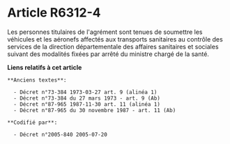 # Article R6312-4

Les personnes titulaires de l'agrément sont tenues de soumettre les véhicules et les aéronefs affectés aux transports
sanitaires au contrôle des services de la direction départementale des affaires sanitaires et sociales suivant des modalités
fixées par arrêté du ministre chargé de la santé.

**Liens relatifs à cet article**

	**Anciens textes**:

	  - Décret n°73-384 1973-03-27 art. 9 (alinéa 1)
	  - Décret n°73-384 du 27 mars 1973 - art. 9 (Ab)
	  - Décret n°87-965 1987-11-30 art. 11 (alinéa 1)
	  - Décret n°87-965 du 30 novembre 1987 - art. 11 (Ab)

	**Codifié par**:

	  - Décret n°2005-840 2005-07-20
